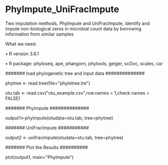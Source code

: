 # PhyImpute_UniFracImpute
Two imputation methods, PhyImpute and UniFracImpute, identify and impute non-biological zeros in microbial count data by borrowing information from similar samples

What we need:

•	R version 3.6.1

•	R package: phyloseq, ape, phangorn, phytools, geiger, scDoc, scales, car

####### load phylogenetic tree and input data ##############

phytree <- read.tree(file="phylotree.tre")

otu.tab <- read.csv("otu_example.csv",row.names = 1,check.names = FALSE)

####### PhyImpute ##############

output1<-phyimpute(otudata=otu.tab, tree=phytree)

####### UniFracImpute ###########

output2 <- unifracimpute(otudata=otu.tab, tree=phytree)

####### Plot the Results ##########

plot(output1, main="PhyImpute")

